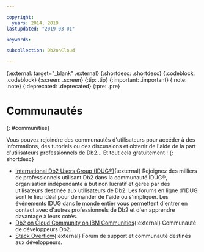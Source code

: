 ```yaml
---

copyright:
  years: 2014, 2019
lastupdated: "2019-03-01"

keywords: 

subcollection: Db2onCloud

---
```


<!-- Attribute definitions --> 
{:external: target="_blank" .external}
{:shortdesc: .shortdesc}
{:codeblock: .codeblock}
{:screen: .screen}
{:tip: .tip}
{:important: .important}
{:note: .note}
{:deprecated: .deprecated}
{:pre: .pre}

# Communautés
{: #communities}

Vous pouvez rejoindre des communautés d'utilisateurs pour accéder à des informations, des tutoriels ou des discussions et obtenir de l'aide de la part d'utilisateurs professionnels de Db2... Et tout cela gratuitement !
{: shortdesc}

* [International Db2 Users Group (IDUG®)](https://www.idug.org/){:external} Rejoignez des milliers de professionnels utilisant Db2 dans la communauté IDUG®, organisation indépendante à but non lucratif et gérée par des utilisateurs destinée aux utilisateurs de Db2. Les forums en ligne d'IDUG sont le lieu idéal pour demander de l'aide ou s'impliquer. Les événements IDUG dans le monde entier vous permettent d'entrer en contact avec d'autres professionnels de Db2 et d'en apprendre davantage à leurs cotés.
* [Db2 on Cloud Community on IBM Communities](https://community.ibm.com/community/user/hybriddatamanagement/communities/community-home?CommunityKey=ea909850-39ea-4ac4-9512-8e2eb37ea09a){:external} Communauté de développeurs Db2.
* [Stack Overflow](https://stackoverflow.com/users/login?ssrc=anon_ask&returnurl=https%3a%2f%2fstackoverflow.com%2fquestions%2fask%3ftags%3ddashdb){:external} Forum de support et communauté destinés aux développeurs.
